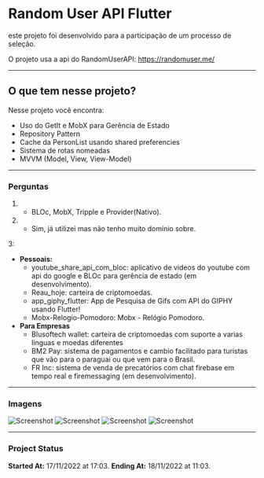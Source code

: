 # Random User API Flutter

este projeto foi desenvolvido para a participação de um processo de seleção.

O projeto usa a api do RandomUserAPI: https://randomuser.me/

----------------------------

## O que tem nesse projeto?
Nesse projeto você encontra:
 - Uso do GetIt e MobX para Gerência de Estado
 - Repository Pattern
 - Cache da PersonList usando shared preferencies
 - Sistema de rotas nomeadas
 - MVVM (Model, View, View-Model)

----------------------------
### Perguntas
 1. - BLOc, MobX, Tripple e Provider(Nativo). 
 2. - Sim, já utilizei mas não tenho muito domínio sobre.
 
 3:  
 - **Pessoais:** 
   - youtube_share_api_com_bloc: aplicativo de videos do youtube com api do google e BLOc para gerência de estado (em desenvolvimento).
   - Reau_hoje: carteira de criptomoedas.
   - app_giphy_flutter: App de Pesquisa de Gifs com API do GIPHY usando Flutter!
   - Mobx-Relogio-Pomodoro: Mobx - Relógio Pomodoro.
  - **Para Empresas** 
    - Blusoftech wallet: carteira de criptomoedas com suporte a varias linguas e moedas diferentes
    - BM2 Pay: sistema de pagamentos e cambio facilitado para turistas que vão para o paraguai ou que vem para o Brasil.
    - FR Inc: sistema de venda de precatórios com chat firebase em tempo real e firemessaging (em desenvolvimento).

----------------------------

### Imagens
![Screenshot](https://github.com/DIMAAGR/random_user_api_flutter/blob/master/images/1.png?raw=true)
![Screenshot](https://github.com/DIMAAGR/random_user_api_flutter/blob/master/images/2.png?raw=true)
![Screenshot](https://github.com/DIMAAGR/random_user_api_flutter/blob/master/images/3.png?raw=true)
![Screenshot](https://github.com/DIMAAGR/random_user_api_flutter/blob/master/images/4.png?raw=true)

----------------------------

 ### Project Status
 **Started At:** 17/11/2022 at 17:03. 
 **Ending At:**  18/11/2022 at 11:03.
